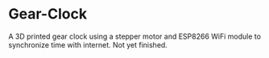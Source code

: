 # Gear-Clock

A 3D printed gear clock using a stepper motor and ESP8266 WiFi module to synchronize time with internet. Not yet finished.
